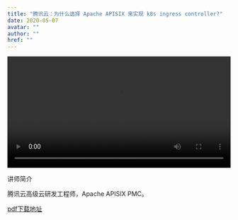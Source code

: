 ```yaml
---
title: "腾讯云：为什么选择 Apache APISIX 来实现 k8s ingress controller?"
date: 2020-05-07 
avatar: ""
author: ""
href: ""
---  
```


<div style="text-align: center">
  <video controls src="https://opentalk-blog.b0.upaiyun.com/prod/2019-12-19/db80d142da2bc6ab32938ce7a7f5fbb7.mp4" style="width: 100%"></video>
</div>

讲师简介

腾讯云高级云研发工程师，Apache APISIX PMC。

[pdf下载地址](https://opentalk-blog.b0.upaiyun.com/prod/2020-01-02/fb4ebdf92d7a8e17a5d20682e25cadb4.pdf)
